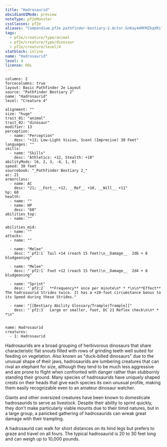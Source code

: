 ```yaml
---
title: "Hadrosaurid"
obsidianUIMode: preview
noteType: pf2eMonster
cssClasses: pf2e
aliases: "Compendium.pf2e.pathfinder-bestiary-2.Actor.GnKay44MFMZkqXRi" 
tags:
  - pf2e/creature/type/animal
  - pf2e/creature/type/dinosaur
  - pf2e/creature/level/4
statblock: inline
name: "Hadrosaurid"
level: 4
license: OGL
---
```


```statblock
columns: 2
forcecolumns: true
layout: Basic Pathfinder 2e Layout
source: "Pathfinder Bestiary 2"
name: "Hadrosaurid"
level: "Creature 4"

alignment: ""
size: "huge"
trait_01: "animal"
trait_02: "dinosaur"
modifier: 13
perception:
  - name: "Perception"
    desc: "+13; Low-Light Vision, Scent (Imprecise) 30 Feet"
languages: ""
skills:
  - name: "Skills"
    desc: "Athletics: +12, Stealth: +10"
abilityMods: [6, 2, 3, -4, 1, 0]
speed: 30 feet
sourcebook: "_Pathfinder Bestiary 2_"
ac: 21
armorclass:
  - name: AC
    desc: "21; __Fort__ +12, __Ref__ +10, __Will__ +11"
hp: 60
health:
  - name: ""
  - name: HP
    desc: "60"
abilities_top:
  - name: ""

abilities_mid:
  - name: ""
attacks:
  - name: ""

  - name: "Melee"
    desc: "`pf2:1` Tail +14 (reach 15 feet)\n__Damage__  2d6 + 8 bludgeoning"

  - name: "Melee"
    desc: "`pf2:1` Foot +12 (reach 15 feet)\n__Damage__  2d4 + 8 bludgeoning"

  - name: "Sprint"
    desc: "`pf2:2`  **Frequency** once per minute\n* * *\n\n**Effect** The hadrosaurid Strides twice. It has a +20-foot circumstance bonus to its Speed during these Strides."

  - name: "[[Bestiary Ability Glossary/Trample|Trample]]"
    desc: "`pf2:3`  Large or smaller, foot, DC 21 Reflex check\n\n* * *\n"
 
```

```encounter-table
name: Hadrosaurid
creatures:
  - 1: Hadrosaurid
```



Hadrosaurids are a broad grouping of herbivorous dinosaurs that share characteristic flat snouts filled with rows of grinding teeth well suited for feeding on vegetation. Also known as "duck-billed dinosaurs" due to the unusual shape of their jaws, hadrosaurids are lumbering creatures that can rival an elephant for size, although they tend to be much less aggressive and are prone to flight when confronted with danger rather than stubbornly standing their ground. Many species of hadrosaurids have uniquely shaped crests on their heads that give each species its own unusual profile, making them easily recognizable even to an amateur dinosaur watcher.

Giants and other oversized creatures have been known to domesticate hadrosaurids to serve as livestock. Despite their ability to sprint quickly, they don't make particularly viable mounts due to their timid natures, but in a large group, a panicked gathering of hadrosaurids can wreak great damage with their trampling.

A hadrosaurid can walk for short distances on its hind legs but prefers to graze and travel on all fours. The typical hadrosaurid is 20 to 30 feet long and can weigh up to 10,000 pounds.
